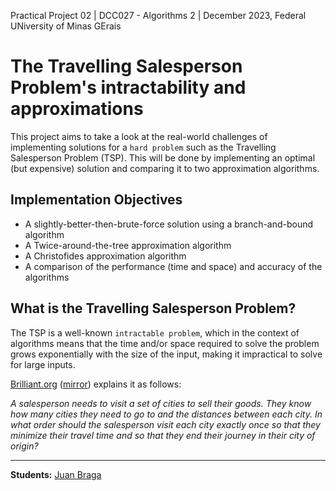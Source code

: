 Practical Project 02 | DCC027 - Algorithms 2 | December 2023, Federal UNiversity of Minas GErais

# The Travelling Salesperson Problem's intractability and approximations
This project aims to take a look at the real-world challenges of implementing solutions for a `hard problem` such as the Travelling Salesperson Problem (TSP). This will be done by implementing an optimal (but expensive) solution and comparing it to two approximation algorithms.

## Implementation Objectives
- A slightly-better-then-brute-force solution using a branch-and-bound algorithm
- A Twice-around-the-tree approximation algorithm
- A Christofides approximation algorithm
- A comparison of the performance (time and space) and accuracy of the algorithms

## What is the Travelling Salesperson Problem?
The TSP is a well-known `intractable problem`, which in the context of algorithms means that the time and/or space required to solve the problem grows exponentially with the size of the input, making it impractical to solve for large inputs.

[Brilliant.org](https://brilliant.org/wiki/traveling-salesperson-problem/) ([mirror](https://web.archive.org/web/20230926122114/https://brilliant.org/wiki/traveling-salesperson-problem/)) explains it as follows:

*A salesperson needs to visit a set of cities to sell their goods. They know how many cities they need to go to and the distances between each city. In what order should the salesperson visit each city exactly once so that they minimize their travel time and so that they end their journey in their city of origin?*

---
**Students:**
[Juan Braga](https://github.com/juanmbraga)
